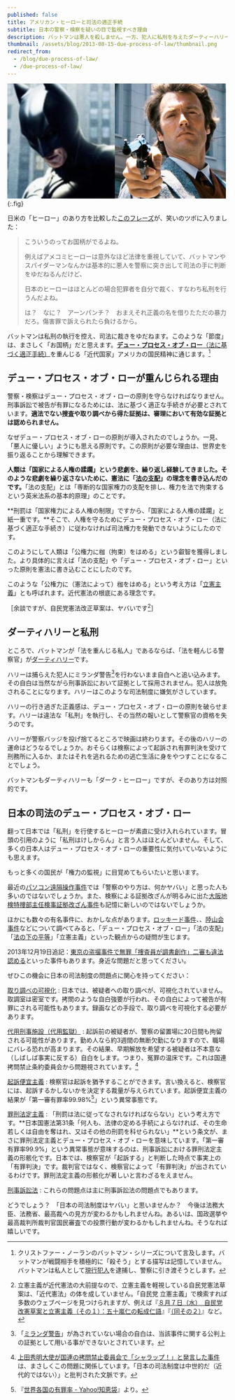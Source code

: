 ```yaml
---
published: false
title: アメリカン・ヒーローと司法の適正手続
subtitle: 日本の警察・検察を疑いの目で監視すべき理由
description: バットマンは悪人を殺しません。一方、犯人に私刑を与えたダーティーハリーは警察を辞めます。
thumbnail: /assets/blog/2013-08-15-due-process-of-law/thumbnail.png
redirect_from:
  - /blog/due-process-of-law/
  - /due-process-of-law/
---
```


![](/assets/blog/2013-08-15-due-process-of-law/batman-and-harry.jpg){:.fig}

日米の「ヒーロー」のあり方を比較した[このフレーズ][quote_source]が、笑いのツボに入りました：

[quote_source]: http://d.hatena.ne.jp/tokunoriben/20130813/1376415786

> こういうのってお国柄がでるよね。
>
> 例えばアメコミヒーローは意外なほど法律を重視していて、バットマンやスパイダーマンなんかは基本的に悪人を警察に突き出して司法の手に判断をゆだねるんだけど、
>
> 日本のヒーローはほとんどの場合犯罪者を自分で裁く、すなわち私刑を行うんだよね。
>
> は？　なに？　アーンパンチ？　おまえそれ正義の名を借りたただの暴力だろ。傷害罪で訴えられたら負けるから。

バットマンは私刑の執行を控え、司法に裁きをゆだねます。このような「節度」は、まさしく「お国柄」だと思えます。[**デュー・プロセス・オブ・ロー**（法に基づく適正手続）][due_process]を重んじる「近代国家」アメリカの国民精神に通じます。[^batman]

[due_process]: http://ja.wikipedia.org/wiki/%E3%83%87%E3%83%A5%E3%83%BC%E3%83%BB%E3%83%97%E3%83%AD%E3%82%BB%E3%82%B9%E3%83%BB%E3%82%AA%E3%83%96%E3%83%BB%E3%83%AD%E3%83%BC

[^batman]: クリストファー・ノーランのバットマン・シリーズについて言及します。バットマンが戦闘相手を積極的に「殺そう」とする描写は記憶していません。バットマンは私人として[現行犯人][In_flagrante_delicto]を逮捕し、警察に引き渡そうとします。

[In_flagrante_delicto]: http://ja.wikipedia.org/wiki/%E7%8F%BE%E8%A1%8C%E7%8A%AF

## デュー・プロセス・オブ・ローが重んじられる理由 ##

警察・検察はデュー・プロセス・オブ・ローの原則を守らなければなりません。刑事訴訟で被告が有罪になるためには、法に基づく適正な手続きが必要とされています。**適法でない捜査や取り調べから得た証拠は、審理において有効な証拠とは認められません。**

なぜデュー・プロセス・オブ・ローの原則が導入されたのでしょうか。一見、「悪人に優しい」ようにも思える原則です。この原則が必要な理由は、世界史を振り返ることから理解できます。

**人類は「国家による人権の蹂躙」という悲劇を、繰り返し経験してきました。そのような悲劇を繰り返さないために、憲法に「[法の支配][rule_of_law]」の理念を書き込んだのです。**「法の支配」とは「専断的な国家権力の支配を排し、権力を法で拘束するという英米法系の基本的原理」のことです。

[rule_of_law]: http://ja.wikipedia.org/wiki/%E6%B3%95%E3%81%AE%E6%94%AF%E9%85%8D

**刑罰は「国家権力による人権の制限」ですから、「国家による人権の蹂躙」と紙一重です。**そこで、人権を守るためにデュー・プロセス・オブ・ロー（法に基づく適正な手続き）に従わなければ司法権力を発動できないようにしたのです。

このようにして人類は「公権力に枷（拘束）をはめる」という叡智を獲得しました。より具体的に言えば「法の支配」や「デュー・プロセス・オブ・ロー」といった原則を憲法に書き込むことにしたのです。

このような「公権力に（憲法によって）枷をはめる」という考え方は「[立憲主義][constitutionalism]」とも呼ばれます。近代憲法の根底にある理念です。

[constitutionalism]: http://ja.wikipedia.org/wiki/%E7%AB%8B%E6%86%B2%E4%B8%BB%E7%BE%A9

［余談ですが、自民党憲法改正草案は、ヤバいです[^ldp_constitution]］

[^ldp_constitution]: 立憲主義が近代憲法の大前提なので、立憲主義を軽視している自民党憲法草案は、「近代憲法」の体を成していません。「自民党 立憲主義」で検索すれば多数のウェブページを見つけられますが、例えば『[８月７日（水）　自民党改憲草案と立憲主義（その１）：五十嵐仁の転成仁語](http://igajin.blog.so-net.ne.jp/2013-08-07)』『[（同その２）](http://igajin.blog.so-net.ne.jp/2013-08-08)』など。

## ダーティハリーと私刑 ##

ところで、バットマンが「法を重んじる私人」であるならば、「法を軽んじる警察官」が[ダーティハリー][dirty_harry]です。

[dirty_harry]: http://ja.wikipedia.org/wiki/%E3%83%80%E3%83%BC%E3%83%86%E3%82%A3%E3%83%8F%E3%83%AA%E3%83%BC

ハリーは捕らえた犯人にミランダ警告[^miranda_warning_desc]を行わないまま自白へと追い込みます。その自白は当然ながら刑事訴訟において証拠として採用されません。犯人は放免されることになります。ハリーはこのような司法制度に嫌気がさしています。

[^miranda_warning_desc]: 「[ミランダ警告][miranda_warning]」が為されていない場合の自白は、当該事件に関する公判上の証拠として用いる事ができないとされています。

[miranda_warning]: http://ja.wikipedia.org/wiki/%E3%83%9F%E3%83%A9%E3%83%B3%E3%83%80%E8%AD%A6%E5%91%8A

ハリーの行き過ぎた正義感は、デュー・プロセス・オブ・ローの原則を破らせます。ハリーは違法な「私刑」を執行し、その当然の報いとして警察官の資格を失うのです。

ハリーが警察バッジを投げ捨てるところで映画は終わります。その後のハリーの運命はどうなるでしょうか。おそらくは検察によって起訴され有罪判決を受けて刑務所に入るか、またはそれを逃れるための逃亡生活に身をやつすことになることでしょう。

バットマンもダーティハリーも「ダーク・ヒーロー」ですが、そのあり方は対照的です。

## 日本の司法のデュー・プロセス・オブ・ロー ##

翻って日本では「私刑」を行使するヒーローが素直に受け入れられています。冒頭の引用のように「私刑はけしからん」と言う人はほとんどいません。そして、多くの日本人はデュー・プロセス・オブ・ローの重要性に気付いていないようにも思えます。

もっと多くの国民が「権力の監視」に目覚めてもらいたいと思います。

最近の[パソコン遠隔操作事件][pc_remote_op_case]では「警察のやり方は、何かヤバい」と思った人も多いのではないでしょうか。また、検察による証拠改ざんが明るみに出た[大阪地検特捜部主任検事証拠改ざん事件](http://ja.wikipedia.org/wiki/%E5%A4%A7%E9%98%AA%E5%9C%B0%E6%A4%9C%E7%89%B9%E6%8D%9C%E9%83%A8%E4%B8%BB%E4%BB%BB%E6%A4%9C%E4%BA%8B%E8%A8%BC%E6%8B%A0%E6%94%B9%E3%81%96%E3%82%93%E4%BA%8B%E4%BB%B6)も記憶に新しいのではないでしょうか。

ほかにも数々の有名事件に、おかしな点があります。[ロッキード事件][lockheed_case]、、[陸山会事件][rikuzankai_case]などについて調べてみると、「デュー・プロセス・オブ・ロー」「法の支配」「[法の下の平等][equality]」「立憲主義」といった観点からの疑問が生じます。

[pc_remote_op_case]: http://ja.wikipedia.org/wiki/%E3%83%91%E3%82%BD%E3%82%B3%E3%83%B3%E9%81%A0%E9%9A%94%E6%93%8D%E4%BD%9C%E4%BA%8B%E4%BB%B6
[lockheed_case]: http://ja.wikipedia.org/wiki/%E3%83%AD%E3%83%83%E3%82%AD%E3%83%BC%E3%83%89%E4%BA%8B%E4%BB%B6
[rikuzankai_case]: http://ja.wikipedia.org/wiki/%E9%99%B8%E5%B1%B1%E4%BC%9A%E4%BA%8B%E4%BB%B6
[equality]: http://ja.wikipedia.org/wiki/%E6%B3%95%E3%81%AE%E4%B8%8B%E3%81%AE%E5%B9%B3%E7%AD%89

2013年12月19日追記：[東京の盗撮事件で無罪「捜査員が調書創作」二審も違法認める](http://www.nikkei.com/article/DGXNASDG1703T_X11C13A2CC1000/)といった事件もあります。身近な問題だと思ってください。

ぜひこの機会に日本の司法制度の問題点に関心を持ってください：

[取り調べの可視化](http://kotobank.jp/word/%E5%8F%96%E3%82%8A%E8%AA%BF%E3%81%B9%E3%81%AE%E5%8F%AF%E8%A6%96%E5%8C%96)
: 日本では、被疑者への取り調べが、可視化されていません。取調室は密室です。拷問のような自白強要が行われ、その自白によって被告が有罪にされる可能性もあります。録画などの手段で、取り調べを可視化する必要があります。

[代用刑事施設（代用監獄）](http://ja.wikipedia.org/wiki/%E4%BB%A3%E7%94%A8%E5%88%91%E4%BA%8B%E6%96%BD%E8%A8%AD)
: 起訴前の被疑者が、警察の留置場に20日間も拘留される可能性があります。勤め人なら約3週間の無断欠勤になりますので、職場にバレる恐れが高まります。その結果、早期解放を希望する被疑者は不本意な（しばしば事実に反する）自白をします。つまり、冤罪の温床です。これは国連拷問禁止条約委員会から問題視されています。[^un_human_rights]

[起訴便宜主義](http://ja.wikipedia.org/wiki/%E8%B5%B7%E8%A8%B4%E4%BE%BF%E5%AE%9C%E4%B8%BB%E7%BE%A9)
: 検察官は起訴を猶予することができます。言い換えると、検察官には、起訴するかしないかを決定する裁量が与えられています。起訴便宜主義の結果が「第一審有罪率99.98%[^guilty_rate]」という異常事態です。

[罪刑法定主義](http://ja.wikipedia.org/wiki/%E7%BD%AA%E5%88%91%E6%B3%95%E5%AE%9A%E4%B8%BB%E7%BE%A9)
: 「刑罰は法に従ってなされなければならない」という考え方です。**日本国憲法第31条「何人も、法律の定める手続によらなければ、その生命若しくは自由を奪はれ、又はその他の刑罰を科せられない」**という条文が、まさに罪刑法定主義とデュー・プロセス・オブ・ローを意味しています。「第一審有罪率99.9%」という異常事態が意味するのは、刑事訴訟における罪刑法定主義の形骸化です。日本では、検察官が「起訴する」と判断した時点で事実上の「有罪判決」です。裁判官ではなく、検察官によって「有罪判決」が出されているわけです。罪刑法定主義の形骸化が著しいと言わざるをえません。

[^guilty_rate]: 『[世界各国の有罪率 - Yahoo!知恵袋](http://note.chiebukuro.yahoo.co.jp/detail/n44514)』より。

[^un_human_rights]: [上田秀明大使が国連の拷問禁止委員会で「シャラップ！」と発言した事件](http://www.huffingtonpost.jp/2013/06/10/ueda_hideaki_shutup_n_3418262.html)は、まさしくこの問題に関係しています。「日本の司法制度は中世的だ（近代的ではない）」と批判された文脈です。

[刑事訴訟法](http://ja.wikipedia.org/wiki/%E5%88%91%E4%BA%8B%E8%A8%B4%E8%A8%9F%E6%B3%95)
: これらの問題点は主に刑事訴訟法の問題点でもあります。

どうでしょう？　「日本の司法制度はヤバい」と思いませんか？　今後は法務大臣、法務省、最高裁への見方が変わるかもしれませんね。あるいは、国政選挙や最高裁判所裁判官国民審査での投票行動が変わるかもしれませんね。そうなれば嬉しいです。
